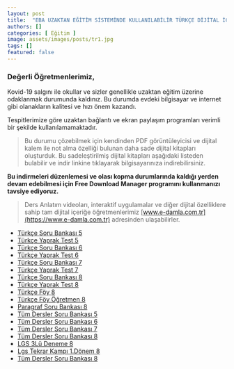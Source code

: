 ```yaml
---
layout: post
title:  "EBA UZAKTAN EĞİTİM SİSTEMİNDE KULLANILABİLİR TÜRKÇE DİJİTAL İÇERİKLERİ"
authors: []
categories: [ Eğitim ]
image: assets/images/posts/tr1.jpg
tags: []
featured: false
---
```



### **Değerli Öğretmenlerimiz,**

Kovid-19 salgını ile okullar ve sizler genellikle uzaktan eğitim üzerine odaklanmak durumunda kaldınız. Bu durumda evdeki bilgisayar ve internet gibi olanakların kalitesi ve hızı önem kazandı.

Tespitlerimize göre uzaktan bağlantı ve ekran paylaşım programları verimli bir şekilde kullanılamamaktadır.

>Bu durumu çözebilmek için kendinden PDF görüntüleyicisi ve dijital kalem ile not alma özelliği bulunan daha sade dijital kitapları oluşturduk. Bu sadeleştirilmiş dijital kitapları aşağıdaki listeden bulabilir ve indir linkine tıklayarak bilgisayarınıza indirebilirsiniz.

**Bu indirmeleri düzenlemesi ve olası kopma durumlarında kaldığı yerden devam edebilmesi için Free Download Manager programını kullanmanızı tavsiye ediyoruz.**

>Ders Anlatım videoları, interaktif uygulamalar ve diğer dijital özelliklere sahip tam dijital içeriğe öğretmenlerimiz [www.e-damla.com.tr](https://www.e-damla.com.tr) adresinden ulaşabilirler.



- [Türkçe Soru Bankası 5](https://cdn.e-damla.com.tr/PUBLIC/flippdfs/5-tur-sorubankasi.exe)
- [Türkçe Yaprak Test 5](https://cdn.e-damla.com.tr/PUBLIC/flippdfs/5-tur-yapraktest.exe)
- [Türkçe Soru Bankası 6](https://cdn.e-damla.com.tr/PUBLIC/flippdfs/6-tur-sorubankasi.exe)
- [Türkçe Yaprak Test 6](https://cdn.e-damla.com.tr/PUBLIC/flippdfs/6-tur-yapraktest.exe)
- [Türkçe Soru Bankası 7](https://cdn.e-damla.com.tr/PUBLIC/flippdfs/7-tur-sorubankasi.exe)
- [Türkçe Yaprak Test 7](https://cdn.e-damla.com.tr/PUBLIC/flippdfs/7-tur-yapraktest.exe)
- [Türkçe Soru Bankası 8](https://cdn.e-damla.com.tr/PUBLIC/flippdfs/8-tur-sorubankasi..exe)
- [Türkçe Yaprak Test 8](https://cdn.e-damla.com.tr/PUBLIC/flippdfs/8-tur-yapraktest.exe)
- [Türkçe Föy 8](https://cdn.e-damla.com.tr/PUBLIC/flippdfs/8-tur-foy.exe) 
- [Türkçe Föy Öğretmen 8](https://cdn.e-damla.com.tr/PUBLIC/flippdfs/8-tur-foyogretmen.exe)
- [Paragraf Soru Bankası 8](https://cdn.e-damla.com.tr/PUBLIC/flippdfs/8-paragraf.exe) 
- [Tüm Dersler Soru Bankası 5](https://cdn.e-damla.com.tr/PUBLIC/flippdfs/5-td-sorubankasi.exe)
- [Tüm Dersler Soru Bankası 6](https://cdn.e-damla.com.tr/PUBLIC/flippdfs/6-td-sorubankasi.exe)
- [Tüm Dersler Soru Bankası 7](https://cdn.e-damla.com.tr/PUBLIC/flippdfs/7-td-sorubankasi.exe)
- [Tüm Dersler Soru Bankası 8](https://cdn.e-damla.com.tr/PUBLIC/flippdfs/8-td-sorubankasi.exe)
- [LGS 3Lü Deneme 8](https://cdn.e-damla.com.tr/PUBLIC/flippdfs/8-lgs3ludeneme.exe)
- [Lgs Tekrar Kampı 1.Dönem 8](https://cdn.e-damla.com.tr/PUBLIC/flippdfs/8-lgstekrarkampi1donem.exe)
- [Tüm Dersler Soru Bankası 8](https://cdn.e-damla.com.tr/PUBLIC/flippdfs/8-td-sorubankasi.exe)
